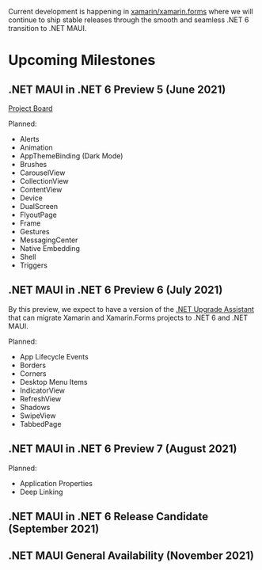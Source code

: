 Current development is happening in [xamarin/xamarin.forms](https://github.com/xamarin/xamarin.forms) where we will continue to ship stable releases through the smooth and seamless .NET 6 transition to .NET MAUI.

# Upcoming Milestones

## **.NET MAUI in .NET 6 Preview 5 (June 2021)**

[Project Board](https://github.com/dotnet/maui/projects/7)

Planned:
* Alerts
* Animation
* AppThemeBinding (Dark Mode)
* Brushes
* CarouselView
* CollectionView
* ContentView
* Device
* DualScreen
* FlyoutPage
* Frame
* Gestures
* MessagingCenter
* Native Embedding
* Shell
* Triggers

## **.NET MAUI in .NET 6 Preview 6 (July 2021)**

By this preview, we expect to have a version of the [.NET Upgrade Assistant](https://github.com/dotnet/upgrade-assistant) that can migrate Xamarin and Xamarin.Forms projects to .NET 6 and .NET MAUI.

Planned:
* App Lifecycle Events
* Borders
* Corners
* Desktop Menu Items
* IndicatorView
* RefreshView
* Shadows
* SwipeView
* TabbedPage

## **.NET MAUI in .NET 6 Preview 7 (August 2021)**

Planned:
* Application Properties
* Deep Linking

## **.NET MAUI in .NET 6 Release Candidate (September 2021)**

## **.NET MAUI General Availability (November 2021)**

